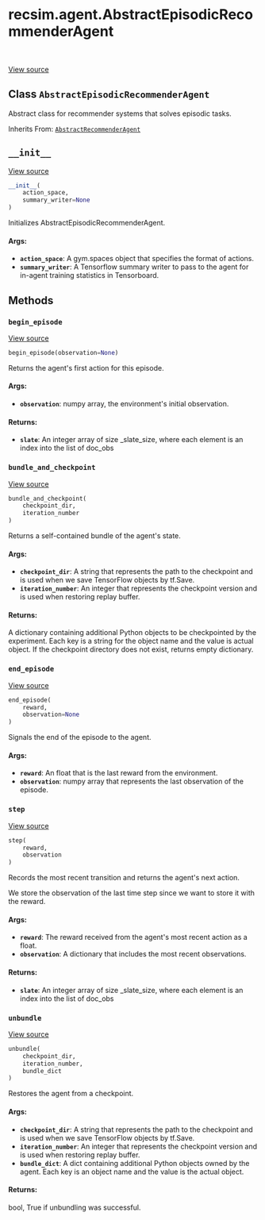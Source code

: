 <div itemscope itemtype="http://developers.google.com/ReferenceObject">
<meta itemprop="name" content="recsim.agent.AbstractEpisodicRecommenderAgent" />
<meta itemprop="path" content="Stable" />
<meta itemprop="property" content="__init__"/>
<meta itemprop="property" content="begin_episode"/>
<meta itemprop="property" content="bundle_and_checkpoint"/>
<meta itemprop="property" content="end_episode"/>
<meta itemprop="property" content="step"/>
<meta itemprop="property" content="unbundle"/>
</div>

# recsim.agent.AbstractEpisodicRecommenderAgent

<table class="tfo-notebook-buttons tfo-api" align="left">
</table>

<a target="_blank" href="https://github.com/google-research/recsim/tree/master/recsim/agent.py">View
source</a>

## Class `AbstractEpisodicRecommenderAgent`

Abstract class for recommender systems that solves episodic tasks.

Inherits From:
[`AbstractRecommenderAgent`](../../recsim/agent/AbstractRecommenderAgent.md)

<!-- Placeholder for "Used in" -->

<h2 id="__init__"><code>__init__</code></h2>

<a target="_blank" href="https://github.com/google-research/recsim/tree/master/recsim/agent.py">View
source</a>

```python
__init__(
    action_space,
    summary_writer=None
)
```

Initializes AbstractEpisodicRecommenderAgent.

#### Args:

*   <b>`action_space`</b>: A gym.spaces object that specifies the format of
    actions.
*   <b>`summary_writer`</b>: A Tensorflow summary writer to pass to the agent
    for in-agent training statistics in Tensorboard.

## Methods

<h3 id="begin_episode"><code>begin_episode</code></h3>

<a target="_blank" href="https://github.com/google-research/recsim/tree/master/recsim/agent.py">View
source</a>

```python
begin_episode(observation=None)
```

Returns the agent's first action for this episode.

#### Args:

*   <b>`observation`</b>: numpy array, the environment's initial observation.

#### Returns:

*   <b>`slate`</b>: An integer array of size _slate_size, where each element is
    an index into the list of doc_obs

<h3 id="bundle_and_checkpoint"><code>bundle_and_checkpoint</code></h3>

<a target="_blank" href="https://github.com/google-research/recsim/tree/master/recsim/agent.py">View
source</a>

```python
bundle_and_checkpoint(
    checkpoint_dir,
    iteration_number
)
```

Returns a self-contained bundle of the agent's state.

#### Args:

*   <b>`checkpoint_dir`</b>: A string that represents the path to the checkpoint
    and is used when we save TensorFlow objects by tf.Save.
*   <b>`iteration_number`</b>: An integer that represents the checkpoint version
    and is used when restoring replay buffer.

#### Returns:

A dictionary containing additional Python objects to be checkpointed by the
experiment. Each key is a string for the object name and the value is actual
object. If the checkpoint directory does not exist, returns empty dictionary.

<h3 id="end_episode"><code>end_episode</code></h3>

<a target="_blank" href="https://github.com/google-research/recsim/tree/master/recsim/agent.py">View
source</a>

```python
end_episode(
    reward,
    observation=None
)
```

Signals the end of the episode to the agent.

#### Args:

*   <b>`reward`</b>: An float that is the last reward from the environment.
*   <b>`observation`</b>: numpy array that represents the last observation of
    the episode.

<h3 id="step"><code>step</code></h3>

<a target="_blank" href="https://github.com/google-research/recsim/tree/master/recsim/agent.py">View
source</a>

```python
step(
    reward,
    observation
)
```

Records the most recent transition and returns the agent's next action.

We store the observation of the last time step since we want to store it with
the reward.

#### Args:

*   <b>`reward`</b>: The reward received from the agent's most recent action as
    a float.
*   <b>`observation`</b>: A dictionary that includes the most recent
    observations.

#### Returns:

*   <b>`slate`</b>: An integer array of size _slate_size, where each element is
    an index into the list of doc_obs

<h3 id="unbundle"><code>unbundle</code></h3>

<a target="_blank" href="https://github.com/google-research/recsim/tree/master/recsim/agent.py">View
source</a>

```python
unbundle(
    checkpoint_dir,
    iteration_number,
    bundle_dict
)
```

Restores the agent from a checkpoint.

#### Args:

*   <b>`checkpoint_dir`</b>: A string that represents the path to the checkpoint
    and is used when we save TensorFlow objects by tf.Save.
*   <b>`iteration_number`</b>: An integer that represents the checkpoint version
    and is used when restoring replay buffer.
*   <b>`bundle_dict`</b>: A dict containing additional Python objects owned by
    the agent. Each key is an object name and the value is the actual object.

#### Returns:

bool, True if unbundling was successful.

